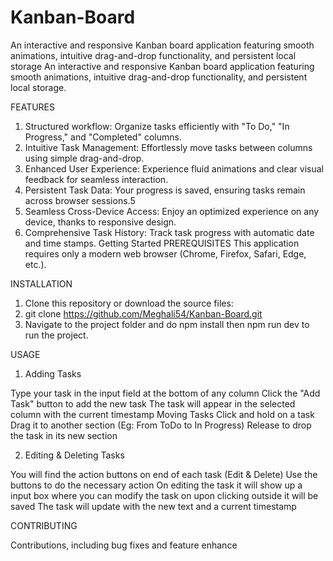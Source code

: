# Kanban-Board
An interactive and responsive Kanban board application featuring smooth animations, intuitive drag-and-drop functionality, and persistent local storage
An interactive and responsive Kanban board application featuring smooth animations, intuitive drag-and-drop functionality, and persistent local storage.

FEATURES

1. Structured workflow: Organize tasks efficiently with "To Do," "In Progress," and "Completed" columns.
2. Intuitive Task Management: Effortlessly move tasks between columns using simple drag-and-drop.
3. Enhanced User Experience: Experience fluid animations and clear visual feedback for seamless interaction.
4. Persistent Task Data: Your progress is saved, ensuring tasks remain across browser sessions.5
5. Seamless Cross-Device Access: Enjoy an optimized experience on any device, thanks to responsive design.
6. Comprehensive Task History: Track task progress with automatic date and time stamps.
Getting Started
PREREQUISITES
This application requires only a modern web browser (Chrome, Firefox, Safari, Edge, etc.).

INSTALLATION

1. Clone this repository or download the source files:
2. git clone https://github.com/Meghali54/Kanban-Board.git
3. Navigate to the project folder and do npm install then npm run dev to run the project.

USAGE

1. Adding Tasks
   
Type your task in the input field at the bottom of any column
Click the "Add Task" button to add the new task
The task will appear in the selected column with the current timestamp
Moving Tasks
Click and hold on a task
Drag it to another section (Eg: From ToDo to In Progress)
Release to drop the task in its new section

2. Editing & Deleting Tasks
   
You will find the action buttons on end of each task (Edit & Delete)
Use the buttons to do the necessary action
On editing the task it will show up a input box where you can modify the task on upon clicking outside it will be saved
The task will update with the new text and a current timestamp

CONTRIBUTING

Contributions, including bug fixes and feature enhance
